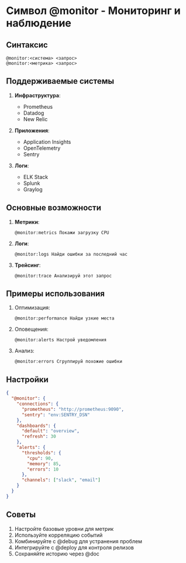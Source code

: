 # Символ @monitor - Мониторинг и наблюдение

## Синтаксис
```
@monitor:<система> <запрос>
@monitor:<метрика> <запрос>
```

## Поддерживаемые системы
1. **Инфраструктура**:
   - Prometheus
   - Datadog
   - New Relic

2. **Приложения**:
   - Application Insights
   - OpenTelemetry
   - Sentry

3. **Логи**:
   - ELK Stack
   - Splunk
   - Graylog

## Основные возможности
1. **Метрики**:
   ```cursor
   @monitor:metrics Покажи загрузку CPU
   ```

2. **Логи**:
   ```cursor
   @monitor:logs Найди ошибки за последний час
   ```

3. **Трейсинг**:
   ```cursor
   @monitor:trace Анализируй этот запрос
   ```

## Примеры использования
1. Оптимизация:
   ```cursor
   @monitor:performance Найди узкие места
   ```

2. Оповещения:
   ```cursor
   @monitor:alerts Настрой уведомления
   ```

3. Анализ:
   ```cursor
   @monitor:errors Сгруппируй похожие ошибки
   ```

## Настройки
```json
{
  "@monitor": {
    "connections": {
      "prometheus": "http://prometheus:9090",
      "sentry": "env:SENTRY_DSN"
    },
    "dashboards": {
      "default": "overview",
      "refresh": 30
    },
    "alerts": {
      "thresholds": {
        "cpu": 90,
        "memory": 85,
        "errors": 10
      },
      "channels": ["slack", "email"]
    }
  }
}
```

## Советы
1. Настройте базовые уровни для метрик
2. Используйте корреляцию событий
3. Комбинируйте с @debug для устранения проблем
4. Интегрируйте с @deploy для контроля релизов
5. Сохраняйте историю через @doc